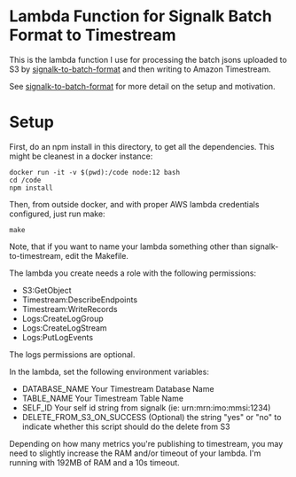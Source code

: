 # Lambda Function for Signalk Batch Format to Timestream

This is the lambda function I use for processing the batch jsons uploaded to S3
by [signalk-to-batch-format] and then writing to Amazon Timestream.

See [signalk-to-batch-format] for more detail on the setup and motivation.

# Setup

First, do an npm install in this directory, to get all the dependencies.  This
might be cleanest in a docker instance:

```
docker run -it -v $(pwd):/code node:12 bash
cd /code
npm install
```

Then, from outside docker, and with proper AWS lambda credentials configured,
just run make:

```
make
```

Note, that if you want to name your lambda something other than
signalk-to-timestream, edit the Makefile.

The lambda you create needs a role with the following permissions:

* S3:GetObject
* Timestream:DescribeEndpoints
* Timestream:WriteRecords
* Logs:CreateLogGroup
* Logs:CreateLogStream
* Logs:PutLogEvents

The logs permissions are optional.

In the lambda, set the following environment variables:

* DATABASE_NAME Your Timestream Database Name
* TABLE_NAME Your Timestream Table Name
* SELF_ID Your self id string from signalk (ie: urn:mrn:imo:mmsi:1234)
* DELETE_FROM_S3_ON_SUCCESS (Optional) the string "yes" or "no" to indicate whether this script should do the delete from S3

Depending on how many metrics you're publishing to timestream, you may need to
slightly increase the RAM and/or timeout of your lambda.  I'm running with
192MB of RAM and a 10s timeout.

[signalk-to-batch-format]: https://github.com/c33howard/signalk-to-batch-format
